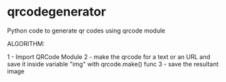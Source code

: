 # qrcodegenerator
Python code to generate qr codes using qrcode module

ALGORITHM:

1 - Import QRCode Module
2 - make the qrcode for a text or an URL and save it inside variable "img" with qrcode.make() func
3 - save the resultant image
